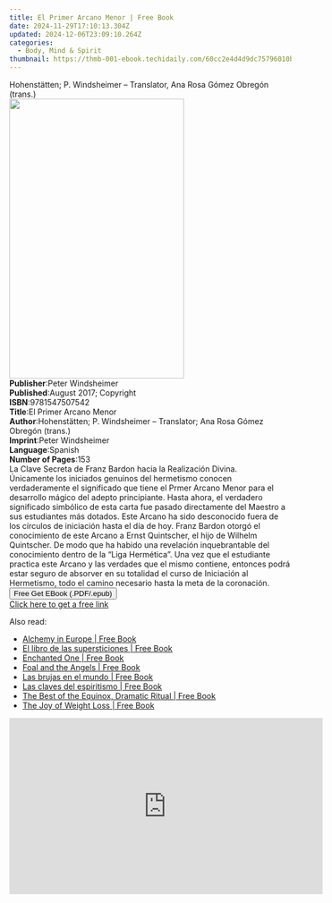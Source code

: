 ```yaml
---
title: El Primer Arcano Menor | Free Book
date: 2024-11-29T17:10:13.304Z
updated: 2024-12-06T23:09:10.264Z
categories:
  - Body, Mind & Spirit
thumbnail: https://thmb-001-ebook.techidaily.com/60cc2e4d4d9dc75796010b95ed59404333403f4dcebc04d7c6b27c7f7eed0ab7.jpg
---
```

<main id="book-container">
  <div class="flex flex-col">
    <div class="book-brief flex-1 py-6 px-4 sm:p-6 md:py-10 md:px-8">
      <!-- brief-->
      <div class="book-brief-main">
        Hohenstätten; P. Windsheimer – Translator, Ana Rosa Gómez Obregón
        (trans.)
      </div>
    </div>
    <div
      class="book-meta-info flex-1 grid gap-4 col-start-1 col-end-3 row-start-1 sm:mb-6 sm:grid-cols-4 lg:gap-6 lg:col-start-2 lg:row-end-6 lg:row-span-6 lg:mb-0"
    >
      <div
        class="book-meta-info-left place-content-center mt-4 p-4 text-sm leading-6 col-start-2 col-span-2 dark:text-slate-400"
      >
        <img
          class="w-full h-500 object-cover rounded-lg sm:h-255 sm:col-span-2 lg:col-span-full"
          src="https://img-001-ebook.techidaily.com/9bb2680f4c887d902bf63ff42bc710af3f999dc040653689f8dbe28adbc3813f.jpg"
          alt=""
          width="312"
          height="500"
        />
      </div>
      <div
        class="book-meta-info-right mt-2 col-start-1 row-start-2 col-span-3 self-center"
      >
        <!-- meta data  -->
        <div class="flex flex-col px-4 md:px-8">
          <div class="flex-1">
            <strong>Publisher</strong>:<span class="px-2"
              >Peter Windsheimer</span
            >
          </div>
          <div class="flex-1">
            <strong>Published</strong>:<span class="px-2"
              >August 2017; Copyright</span
            >
          </div>
          <div class="flex-1">
            <strong>ISBN</strong>:<span class="px-2">9781547507542</span>
          </div>
          <div class="flex-1">
            <strong>Title</strong>:<span class="px-2"
              >El Primer Arcano Menor</span
            >
          </div>
          <div class="flex-1">
            <strong>Author</strong>:<span class="px-2"
              >Hohenstätten; P. Windsheimer – Translator; Ana Rosa Gómez Obregón
              (trans.)</span
            >
          </div>
          <div class="flex-1">
            <strong>Imprint</strong>:<span class="px-2">Peter Windsheimer</span>
          </div>
          <div class="flex-1">
            <strong>Language</strong>:<span class="px-2">Spanish</span>
          </div>
          <div class="flex-1">
            <strong>Number of Pages</strong>:<span class="px-2">153</span>
          </div>
        </div>
      </div>
    </div>
    <div class="book-description flex-1 py-6 px-4 sm:p-6 md:py-10 md:px-8">
      <div class="book-description-main">
        <div accordion-content="" id="description">
          La Clave Secreta de Franz Bardon hacia la Realización Divina.<br />Únicamente
          los iniciados genuinos del hermetismo conocen verdaderamente el
          significado que tiene el Prmer Arcano Menor para el desarrollo mágico
          del adepto principiante. Hasta ahora, el verdadero significado
          simbólico de esta carta fue pasado directamente del Maestro a sus
          estudiantes más dotados. Este Arcano ha sido desconocido fuera de los
          círculos de iniciación hasta el día de hoy. Franz Bardon otorgó el
          conocimiento de este Arcano a Ernst Quintscher, el hijo
          de&nbsp;Wilhelm Quintscher. De modo que ha habido una revelación
          inquebrantable del conocimiento dentro de la “Liga Hermética”. Una vez
          que el estudiante practica este Arcano y las verdades que el mismo
          contiene, entonces podrá estar seguro de absorver en su totalidad el
          curso de Iniciación al Hermetismo, todo el camino necesario hasta la
          meta de la coronación.<br />
        </div>
      </div>
    </div>
    <div class="book-excerpts flex-1 py-6 px-4 sm:p-6 md:py-10 md:px-8"></div>
    <div
      class="book-about-author flex-1 py-6 px-4 sm:p-6 md:py-10 md:px-8"
    ></div>
    <div class="book-free-get flex-1 py-6 px-4 sm:p-6 md:py-10 md:px-8">
      <button
        id="btn-free-get"
        class="bg-blue-500 hover:bg-blue-700 text-white font-bold py-2 px-4 rounded"
      >
        Free Get EBook (.PDF/.epub)
      </button>
      <div id="countdown-display" class="px-2 text-lg mt-2"></div>
      <a
        id="free-link"
        class="hidden bg-blue-500 hover:bg-blue-700 text-white font-bold py-2 px-4 rounded"
        href="https://www.ebooks.com/en-us/book/95828176/el-primer-arcano-menor/hohenst-tten-p-windsheimer-translator/"
        target="_blank"
        >Click here to get a free link</a
      >
    </div>
    <script>
      let countdownTime = 0;
      let countdownInterval = null;
      document
        .getElementById('btn-free-get')
        .addEventListener('click', startCountdown);
      function startCountdown() {
        countdownTime = new Date().getTime() + 60000 * 3;
        countdownInterval = setInterval(updateCountdown, 1000);
        document.getElementById('btn-free-get').disabled = true;
        document
          .getElementById('btn-free-get')
          .classList.add('bg-gray-500', 'cursor-not-allowed');
      }
      function updateCountdown() {
        let currentTime = new Date().getTime();
        let timeLeft = countdownTime - currentTime;
        let secondsLeft = Math.floor(timeLeft / 1000);
        document.getElementById('countdown-display').innerHTML =
          `Remaining time: ${secondsLeft} seconds.`;
        if (secondsLeft <= 0) {
          clearInterval(countdownInterval);
          document.getElementById('btn-free-get').classList.add('hidden');
          document.getElementById('free-link').classList.remove('hidden');
          document.getElementById('countdown-display').innerHTML = '';
        }
      }
    </script>
  </div>
</main>

<ins class="adsbygoogle"
      style="display:block"
      data-ad-client="ca-pub-7571918770474297"
      data-ad-slot="8358498916"
      data-ad-format="auto"
      data-full-width-responsive="true"></ins>
    

<span class="atpl-alsoreadstyle">Also read:</span>
<div><ul>
<li><a href="https://novels-ebooks.techidaily.com/1122848-9781136183218-alchemy-in-europe/"><u>Alchemy in Europe | Free Book</u></a></li>
<li><a href="https://novels-ebooks.techidaily.com/1121464--el-libro-de-las-supersticiones/"><u>El libro de las supersticiones | Free Book</u></a></li>
<li><a href="https://novels-ebooks.techidaily.com/1124117-9781618520470-enchanted-one/"><u>Enchanted One | Free Book</u></a></li>
<li><a href="https://novels-ebooks.techidaily.com/1124118-9781618520234-foal-and-the-angels/"><u>Foal and the Angels | Free Book</u></a></li>
<li><a href="https://novels-ebooks.techidaily.com/1121463--las-brujas-en-el-mundo/"><u>Las brujas en el mundo | Free Book</u></a></li>
<li><a href="https://novels-ebooks.techidaily.com/1121443--las-claves-del-espiritismo/"><u>Las claves del espiritismo | Free Book</u></a></li>
<li><a href="https://novels-ebooks.techidaily.com/1124121-9781609258627-the-best-of-the-equinox-dramatic-ritual/"><u>The Best of the Equinox, Dramatic Ritual | Free Book</u></a></li>
<li><a href="https://novels-ebooks.techidaily.com/112408-9781930051195-the-joy-of-weight-loss/"><u>The Joy of Weight Loss | Free Book</u></a></li>
</ul></div>

<!-- affiliate ads begin -->
<iframe width="560" height="315" src="https://www.youtube.com/embed/_SbYznUy_zY?si=ThBkP934r3mizi48" title="YouTube video player" frameborder="0" allow="accelerometer; autoplay; clipboard-write; encrypted-media; gyroscope; picture-in-picture; web-share" referrerpolicy="strict-origin-when-cross-origin" allowfullscreen></iframe>
<!-- affiliate ads end -->

